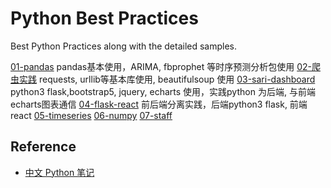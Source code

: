 # Python Best Practices 

Best Python Practices along with the detailed samples.

[01-pandas](01-pandas)  pandas基本使用，ARIMA, fbprophet 等时序预测分析包使用
[02-爬虫实践](02-爬虫实践) requests, urllib等基本库使用, beautifulsoup 使用
[03-sari-dashboard](03-sari-dashboard)  python3 flask,bootstrap5, jquery, echarts 使用，实践python 为后端, 与前端echarts图表通信
[04-flask-react](04-flask-react) 前后端分离实践，后端python3 flask, 前端react
[05-timeseries](05-timeseries)
[06-numpy](06-numpy)
[07-staff](07-staff)

## Reference
- [中文 Python 笔记](https://github.com/lijin-THU/notes-python)


